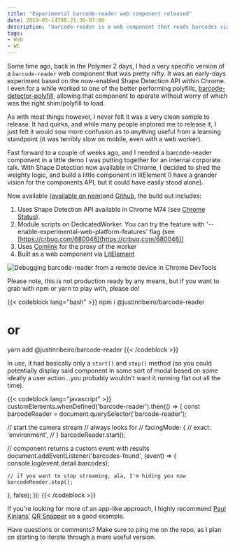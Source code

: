 ```yaml
---
title: "Experimental barcode-reader web component released"
date: 2019-05-14T08:21:30-07:00
description: "barcode-reader is a web component that reads barcodes via the Shape Detection API via a Web Worker, but with LitElement."
tags:
- Web
- WC
---
```


Some time ago, back in the Polymer 2 days, I had a very specific version of a `barcode-reader` web component that was pretty nifty. It was an early-days experiment based on the now-enabled Shape Detection API within Chrome. I even for a while worked to one of the better performing polyfills, [barcode-detector-polyfill](https://github.com/giladaya/barcode-detector-polyfill/pulls?q=is%3Apr+author%3Ajustinribeiro+is%3Aclosed), allowing that component to operate without worry of which was the right shim/polyfill to load.

As with most things however, I never felt it was a very clean sample to release. It had quirks, and while many people implored me to release it, I just felt it would sow more confusion as to anything useful from a learning standpoint (it was terribly slow on mobile, even with a web worker).

Fast forward to a couple of weeks ago, and I needed a barcode-reader component in a little demo I was putting together for an internal corporate talk. With Shape Detection now available in Chrome, I decided to shed the weighty logic, and build a little component in litElement (I have a grander vision for the components API, but it could have easily stood alone).

Now available ([available on npm](https://www.npmjs.com/package/@justinribeiro/barcode-reader))and [Github](https://github.com/justinribeiro/barcode-reader), the build out includes:

1. Uses Shape Detection API available in Chrome M74 (see [Chrome Status](https://www.chromestatus.com/feature/4757990523535360)).
2. Module scripts on DedicatedWorker. You can try the feature with '--enable-experimental-web-platform-features' flag (see [https://crbug.com/680046](https://crbug.com/680046))
3. Uses [Comlink](https://github.com/GoogleChromeLabs/comlink) for the proxy of the worker
4. Built as a web component via [LitElement](https://lit-element.polymer-project.org/)

<img src="https://storage.googleapis.com/jdr-public-imgs/blog/201905010-barcode-chrome-devtools-remote-debug.png" alt="Debugging barcode-reader from a remote device in Chrome DevTools">

Please note, this is not production ready by any means, but if you want to grab with npm or yarn to play with, please do!

{{< codeblock lang="bash" >}}
npm i @justinribeiro/barcode-reader
# or
yarn add @justinribeiro/barcode-reader
{{< /codeblock >}}

In use, it had basically only a `start()` and `stop()` method (so you could potentially display said component in some sort of modal based on some ideally a user action...you probably wouldn't want it running flat out all the time).

{{< codeblock lang="javascript" >}}
customElements.whenDefined('barcode-reader').then(() => {
  const barcodeReader = document.querySelector('barcode-reader');

  // start the camera stream
  // always looks for
  // facingMode: {
  //   exact: 'environment',
  // }
  barcodeReader.start();

  // component returns a custom event with results
  document.addEventListener('barcodes-found', (event) => {
    console.log(event.detail.barcodes);

    // if you want to stop streaming, ala, I'm hiding you now
    barcodeReader.stop();
  }, false);
});
{{< /codeblock >}}

If you're looking for more of an app-like approach, I highly recommend [Paul Kinlans'](https://paul.kinlan.me/) [QR Snapper](https://github.com/PaulKinlan/qrcode) as a good example.

Have questions or comments? Make sure to ping me on the repo, as I plan on starting to iterate through a more useful version.

